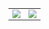 <table>
  <tr>
    <td>
      <a href="https://github.com/anuraghazra/github-readme-stats">
        <img src="https://github-readme-stats.vercel.app/api?username=BeardedBear&show_icons=true&theme=radical&count_private=true" />
      </a>
    </td>
    <td>
      <a href="https://github.com/anuraghazra/github-readme-stats">
        <img src="https://github-readme-stats.vercel.app/api/top-langs?username=BeardedBear&show_icons=true&theme=radical&layout=compact&count_private=true" />
      </a>
    </td>
  </tr>
</table>
